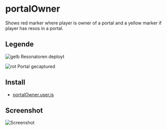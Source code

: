 # portalOwner

Shows red marker where player is owner of a portal and a yellow marker if player has resos in a portal.

## Legende

![gelb](https://raw.github.com/dazz/iitc-plugins/master/portalOwner/images/marker-yellow.png) Resonatoren deployt


![rot](https://raw.github.com/dazz/iitc-plugins/master/portalOwner/images/marker-red.png) Portal gecaptured

## Install

* [portalOwner.user.js](https://github.com/dazz/iitc-plugins/raw/master/portalOwner/portalOwner.user.js)


## Screenshot

![Screenshot](http://i.imgur.com/sTCG57i.jpg)
